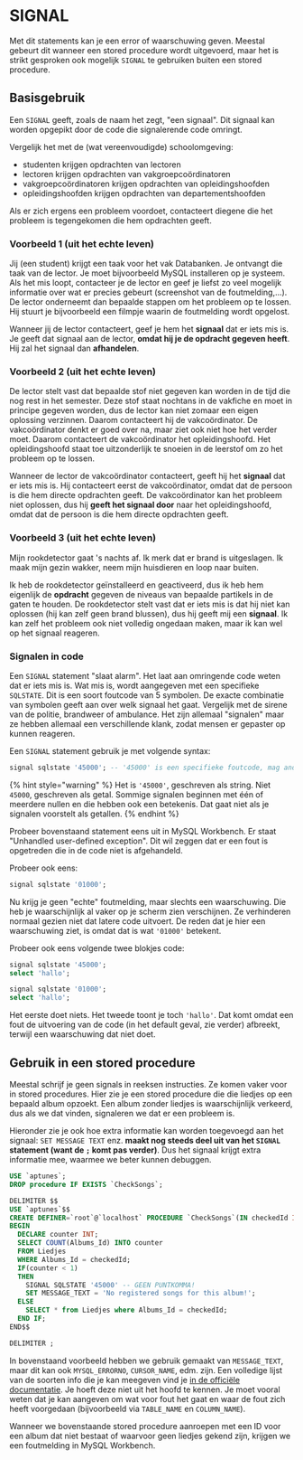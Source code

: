 # SIGNAL

Met dit statements kan je een error of waarschuwing geven. Meestal gebeurt dit wanneer een stored procedure wordt uitgevoerd, maar het is strikt gesproken ook mogelijk `SIGNAL` te gebruiken buiten een stored procedure.

## Basisgebruik

Een `SIGNAL` geeft, zoals de naam het zegt, "een signaal". Dit signaal kan worden opgepikt door de code die signalerende code omringt.

Vergelijk het met de (wat vereenvoudigde) schoolomgeving:

* studenten krijgen opdrachten van lectoren
* lectoren krijgen opdrachten van vakgroepcoördinatoren
* vakgroepcoördinatoren krijgen opdrachten van opleidingshoofden
* opleidingshoofden krijgen opdrachten van departementshoofden

Als er zich ergens een probleem voordoet, contacteert diegene die het probleem is tegengekomen die hem opdrachten geeft.

### Voorbeeld 1 (uit het echte leven)

Jij (een student) krijgt een taak voor het vak Databanken. Je ontvangt die taak van de lector. Je moet bijvoorbeeld MySQL installeren op je systeem. Als het mis loopt, contacteer je de lector en geef je liefst zo veel mogelijk informatie over wat er precies gebeurt (screenshot van de foutmelding,...). De lector onderneemt dan bepaalde stappen om het probleem op te lossen. Hij stuurt je bijvoorbeeld een filmpje waarin de foutmelding wordt opgelost.

Wanneer jij de lector contacteert, geef je hem het **signaal** dat er iets mis is. Je geeft dat signaal aan de lector, **omdat hij je de opdracht gegeven heeft**. Hij zal het signaal dan **afhandelen**.

### Voorbeeld 2 (uit het echte leven)

De lector stelt vast dat bepaalde stof niet gegeven kan worden in de tijd die nog rest in het semester. Deze stof staat nochtans in de vakfiche en moet in principe gegeven worden, dus de lector kan niet zomaar een eigen oplossing verzinnen. Daarom contacteert hij de vakcoördinator. De vakcoördinator denkt er goed over na, maar ziet ook niet hoe het verder moet. Daarom contacteert de vakcoördinator het opleidingshoofd. Het opleidingshoofd staat toe uitzonderlijk te snoeien in de leerstof om zo het probleem op te lossen.

Wanneer de lector de vakcoördinator contacteert, geeft hij het **signaal** dat er iets mis is. Hij contacteert eerst de vakcoördinator, omdat dat de persoon is die hem directe opdrachten geeft. De vakcoördinator kan het probleem niet oplossen, dus hij **geeft het signaal door** naar het opleidingshoofd, omdat dat de persoon is die hem directe opdrachten geeft.

### Voorbeeld 3 (uit het echte leven)

Mijn rookdetector gaat 's nachts af. Ik merk dat er brand is uitgeslagen. Ik maak mijn gezin wakker, neem mijn huisdieren en loop naar buiten.

Ik heb de rookdetector geïnstalleerd en geactiveerd, dus ik heb hem eigenlijk de **opdracht** gegeven de niveaus van bepaalde partikels in de gaten te houden. De rookdetector stelt vast dat er iets mis is dat hij niet kan oplossen (hij kan zelf geen brand blussen), dus hij geeft mij een **signaal**. Ik kan zelf het probleem ook niet volledig ongedaan maken, maar ik kan wel op het signaal reageren.

### Signalen in code

Een `SIGNAL` statement "slaat alarm". Het laat aan omringende code weten dat er iets mis is. Wat mis is, wordt aangegeven met een specifieke `SQLSTATE`. Dit is een soort foutcode van 5 symbolen. De exacte combinatie van symbolen geeft aan over welk signaal het gaat. Vergelijk met de sirene van de politie, brandweer of ambulance. Het zijn allemaal "signalen" maar ze hebben allemaal een verschillende klank, zodat mensen er gepaster op kunnen reageren.

Een `SIGNAL` statement gebruik je met volgende syntax:

```sql
signal sqlstate '45000'; -- '45000' is een specifieke foutcode, mag anders zijn
```

{% hint style="warning" %}
Het is `'45000'`, geschreven als string. Niet `45000`, geschreven als getal. Sommige signalen beginnen met één of meerdere nullen en die hebben ook een betekenis. Dat gaat niet als je signalen voorstelt als getallen.
{% endhint %}

Probeer bovenstaand statement eens uit in MySQL Workbench. Er staat "Unhandled user-defined exception". Dit wil zeggen dat er een fout is opgetreden die in de code niet is afgehandeld.

Probeer ook eens:

```sql
signal sqlstate '01000';
```

Nu krijg je geen "echte" foutmelding, maar slechts een waarschuwing. Die heb je waarschijnlijk al vaker op je scherm zien verschijnen. Ze verhinderen normaal gezien niet dat latere code uitvoert. De reden dat je hier een waarschuwing ziet, is omdat dat is wat `'01000'` betekent.

Probeer ook eens volgende twee blokjes code:

```sql
signal sqlstate '45000';
select 'hallo';
```

```sql
signal sqlstate '01000';
select 'hallo';
```

Het eerste doet niets. Het tweede toont je toch `'hallo'`. Dat komt omdat een fout de uitvoering van de code (in het default geval, zie verder) afbreekt, terwijl een waarschuwing dat niet doet.

## Gebruik in een stored procedure

Meestal schrijf je geen signals in reeksen instructies. Ze komen vaker voor in stored procedures. Hier zie je een stored procedure die die liedjes op een bepaald album opzoekt. Een album zonder liedjes is waarschijnlijk verkeerd, dus als we dat vinden, signaleren we dat er een probleem is.

Hieronder zie je ook hoe extra informatie kan worden toegevoegd aan het signaal: `SET MESSAGE TEXT` enz. **maakt nog steeds deel uit van het `SIGNAL` statement (want de `;` komt pas verder)**. Dus het signaal krijgt extra informatie mee, waarmee we beter kunnen debuggen.

```sql
USE `aptunes`;
DROP procedure IF EXISTS `CheckSongs`;

DELIMITER $$
USE `aptunes`$$
CREATE DEFINER=`root`@`localhost` PROCEDURE `CheckSongs`(IN checkedId INT)
BEGIN
  DECLARE counter INT;
  SELECT COUNT(Albums_Id) INTO counter
  FROM Liedjes
  WHERE Albums_Id = checkedId;
  IF(counter < 1)
  THEN
    SIGNAL SQLSTATE '45000' -- GEEN PUNTKOMMA!
    SET MESSAGE_TEXT = 'No registered songs for this album!';
  ELSE
    SELECT * from Liedjes where Albums_Id = checkedId;
  END IF;
END$$

DELIMITER ;
```

In bovenstaand voorbeeld hebben we gebruik gemaakt van `MESSAGE_TEXT`, maar dit kan ook `MYSQL_ERRORNO`, `CURSOR_NAME`, edm. zijn. Een volledige lijst van de soorten info die je kan meegeven vind je [in de officiële documentatie](https://dev.mysql.com/doc/refman/8.0/en/signal.html). Je hoeft deze niet uit het hoofd te kennen. Je moet vooral weten dat je kan aangeven om wat voor fout het gaat en waar de fout zich heeft voorgedaan (bijvoorbeeld via `TABLE_NAME` en `COLUMN_NAME`).

Wanneer we bovenstaande stored procedure aanroepen met een ID voor een album dat niet bestaat of waarvoor geen liedjes gekend zijn, krijgen we een foutmelding in MySQL Workbench.
